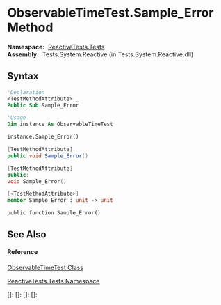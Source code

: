 # ObservableTimeTest.Sample\_Error Method

**Namespace:**  [ReactiveTests.Tests](ReactiveTests.Tests\ReactiveTests.Tests.md)  
**Assembly:**  Tests.System.Reactive (in Tests.System.Reactive.dll)

## Syntax

```vb
'Declaration
<TestMethodAttribute> _
Public Sub Sample_Error
```

```vb
'Usage
Dim instance As ObservableTimeTest

instance.Sample_Error()
```

```csharp
[TestMethodAttribute]
public void Sample_Error()
```

```c++
[TestMethodAttribute]
public:
void Sample_Error()
```

```fsharp
[<TestMethodAttribute>]
member Sample_Error : unit -> unit 
```

```jscript
public function Sample_Error()
```

## See Also

#### Reference

[ObservableTimeTest Class](ObservableTimeTest\ObservableTimeTest.md)

[ReactiveTests.Tests Namespace](ReactiveTests.Tests\ReactiveTests.Tests.md)

[]: 
[]: 
[]: 
[]: 
